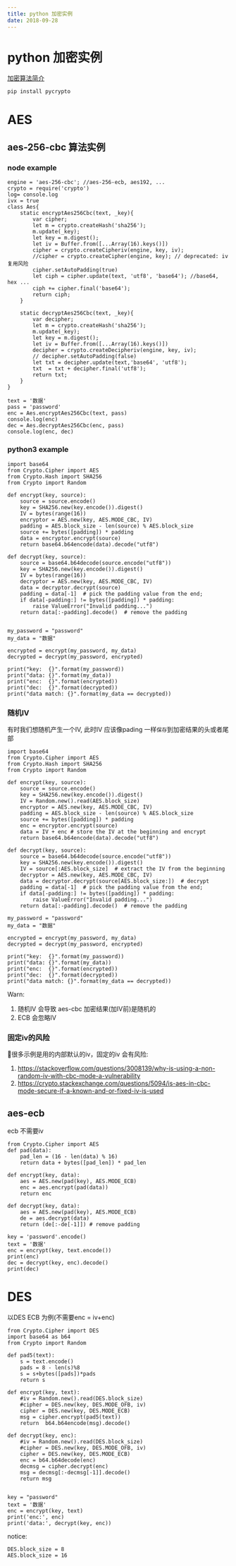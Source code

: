 ```yaml
---
title: python 加密实例
date: 2018-09-28
---
```

# python 加密实例
[加密算法简介](/p/algorithm/algorithm-crypt)

    pip install pycrypto


# AES

## aes-256-cbc 算法实例
### node example

    engine = 'aes-256-cbc'; //aes-256-ecb, aes192, ...
    crypto = require('crypto')
    log= console.log
    ivx = true
    class Aes{
        static encryptAes256Cbc(text, _key){
            var cipher;
            let m = crypto.createHash('sha256');
            m.update(_key);
            let key = m.digest();
            let iv = Buffer.from([...Array(16).keys()])
            cipher = crypto.createCipheriv(engine, key, iv);
            //cipher = crypto.createCipher(engine, key); // deprecated: iv 复用风险
            cipher.setAutoPadding(true)
            let ciph = cipher.update(text, 'utf8', 'base64'); //base64, hex ...
            ciph += cipher.final('base64');
            return ciph;
        }

        static decryptAes256Cbc(text, _key){
            var decipher;
            let m = crypto.createHash('sha256');
            m.update(_key);
            let key = m.digest();
            let iv = Buffer.from([...Array(16).keys()])
            decipher = crypto.createDecipheriv(engine, key, iv);
            // decipher.setAutoPadding(false)
            let txt = decipher.update(text,'base64', 'utf8');
            txt  = txt + decipher.final('utf8');
            return txt;
        } 
    }

    text = '数据'
    pass = 'password'
    enc = Aes.encryptAes256Cbc(text, pass)
    console.log(enc)
    dec = Aes.decryptAes256Cbc(enc, pass)
    console.log(enc, dec)

### python3 example

    import base64
    from Crypto.Cipher import AES
    from Crypto.Hash import SHA256
    from Crypto import Random

    def encrypt(key, source):
        source = source.encode()
        key = SHA256.new(key.encode()).digest()  
        IV = bytes(range(16))
        encryptor = AES.new(key, AES.MODE_CBC, IV)
        padding = AES.block_size - len(source) % AES.block_size  
        source += bytes([padding]) * padding 
        data = encryptor.encrypt(source)  
        return base64.b64encode(data).decode("utf8")

    def decrypt(key, source):
        source = base64.b64decode(source.encode("utf8"))
        key = SHA256.new(key.encode()).digest()  
        IV = bytes(range(16))
        decryptor = AES.new(key, AES.MODE_CBC, IV)
        data = decryptor.decrypt(source)  
        padding = data[-1]  # pick the padding value from the end;
        if data[-padding:] != bytes([padding]) * padding:
            raise ValueError("Invalid padding...")
        return data[:-padding].decode()  # remove the padding


    my_password = "password"
    my_data = "数据"

    encrypted = encrypt(my_password, my_data)    
    decrypted = decrypt(my_password, encrypted)    

    print("key:  {}".format(my_password))    
    print("data: {}".format(my_data))    
    print("enc:  {}".format(encrypted))    
    print("dec:  {}".format(decrypted))    
    print("data match: {}".format(my_data == decrypted))

### 随机IV
有时我们想随机产生一个IV,  此时IV 应该像pading 一样`保存`到加密结果的头或者尾部

    import base64    
    from Crypto.Cipher import AES    
    from Crypto.Hash import SHA256    
    from Crypto import Random    

    def encrypt(key, source):    
        source = source.encode()    
        key = SHA256.new(key.encode()).digest()      
        IV = Random.new().read(AES.block_size)      
        encryptor = AES.new(key, AES.MODE_CBC, IV)    
        padding = AES.block_size - len(source) % AES.block_size      
        source += bytes([padding]) * padding    
        enc = encryptor.encrypt(source) 
        data = IV + enc # store the IV at the beginning and encrypt    
        return base64.b64encode(data).decode("utf8")    

    def decrypt(key, source):    
        source = base64.b64decode(source.encode("utf8"))    
        key = SHA256.new(key.encode()).digest()      
        IV = source[:AES.block_size]  # extract the IV from the beginning    
        decryptor = AES.new(key, AES.MODE_CBC, IV)    
        data = decryptor.decrypt(source[AES.block_size:])  # decrypt    
        padding = data[-1]  # pick the padding value from the end;     
        if data[-padding:] != bytes([padding]) * padding:      
            raise ValueError("Invalid padding...")    
        return data[:-padding].decode()  # remove the padding    

    my_password = "password"    
    my_data = "数据"    

    encrypted = encrypt(my_password, my_data)        
    decrypted = decrypt(my_password, encrypted)        

    print("key:  {}".format(my_password))        
    print("data: {}".format(my_data))        
    print("enc:  {}".format(encrypted))        
    print("dec:  {}".format(decrypted))        
    print("data match: {}".format(my_data == decrypted)) 

Warn: 
1. 随机IV 会导致 aes-cbc 加密结果(加IV前)是随机的
2. ECB 会忽略IV 

### 固定iv的风险
很多示例是用的内部默认的iv，固定的iv 会有风险:
1. https://stackoverflow.com/questions/3008139/why-is-using-a-non-random-iv-with-cbc-mode-a-vulnerability
2. https://crypto.stackexchange.com/questions/5094/is-aes-in-cbc-mode-secure-if-a-known-and-or-fixed-iv-is-used

## aes-ecb
ecb 不需要iv

    from Crypto.Cipher import AES
    def pad(data):
        pad_len = (16 - len(data) % 16)
        return data + bytes([pad_len]) * pad_len

    def encrypt(key, data):
        aes = AES.new(pad(key), AES.MODE_ECB)
        enc = aes.encrypt(pad(data))
        return enc

    def decrypt(key, data):
        aes = AES.new(pad(key), AES.MODE_ECB)
        de = aes.decrypt(data)
        return (de[:-de[-1]]) # remove padding

    key = 'password'.encode()
    text = '数据'
    enc = encrypt(key, text.encode())
    print(enc)
    dec = decrypt(key, enc).decode()
    print(dec)

# DES
以DES ECB 为例(不需要enc = iv+enc)

    from Crypto.Cipher import DES
    import base64 as b64
    from Crypto import Random

    def pad5(text):
        s = text.encode()
        pads = 8 - len(s)%8
        s = s+bytes([pads])*pads
        return s

    def encrypt(key, text):
        #iv = Random.new().read(DES.block_size)
        #cipher = DES.new(key, DES.MODE_OFB, iv)
        cipher = DES.new(key, DES.MODE_ECB)
        msg = cipher.encrypt(pad5(text))
        return  b64.b64encode(msg).decode()

    def decrypt(key, enc):
        #iv = Random.new().read(DES.block_size)
        #cipher = DES.new(key, DES.MODE_OFB, iv)
        cipher = DES.new(key, DES.MODE_ECB)
        enc = b64.b64decode(enc)
        decmsg = cipher.decrypt(enc)
        msg = decmsg[:-decmsg[-1]].decode()
        return msg


    key = "password"
    text = '数据'
    enc = encrypt(key, text)
    print('enc:', enc)
    print('data:', decrypt(key, enc))

notice:

    DES.block_size = 8
    AES.block_size = 16